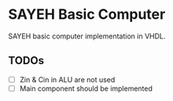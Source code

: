 # SAYEH Basic Computer

SAYEH basic computer implementation in VHDL.



TODOs
-----

- [ ] Zin & Cin in ALU are not used
- [ ] Main component should be implemented